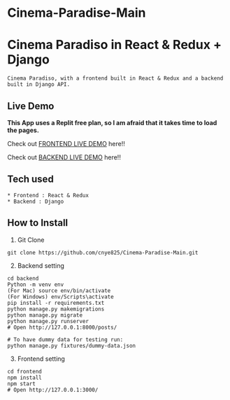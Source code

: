 # Cinema-Paradise-Main
# Cinema Paradiso in React & Redux + Django

```
Cinema Paradiso, with a frontend built in React & Redux and a backend built in Django API.
```

## Live Demo

**This App uses a Replit free plan, so I am afraid that it takes time to load the pages.**

Check out [FRONTEND LIVE DEMO](https://cinemaparadisofrontend.capweather.repl.co/) here!!

Check out [BACKEND LIVE DEMO](https://cinemaparadisobackend.capweather.repl.co/) here!!



## Tech used

```
* Frontend : React & Redux
* Backend : Django
```

## How to Install

1. Git Clone

```
git clone https://github.com/cnye825/Cinema-Paradise-Main.git
```

2. Backend setting

```
cd backend
Python -m venv env
(For Mac) source env/bin/activate
(For Windows) env/Scripts\activate
pip install -r requirements.txt
python manage.py makemigrations
python manage.py migrate
python manage.py runserver
# Open http://127.0.0.1:8000/posts/

# To have dummy data for testing run:
python manage.py fixtures/dummy-data.json
```

3. Frontend setting

```
cd frontend
npm install
npm start
# Open http://127.0.0.1:3000/
```
